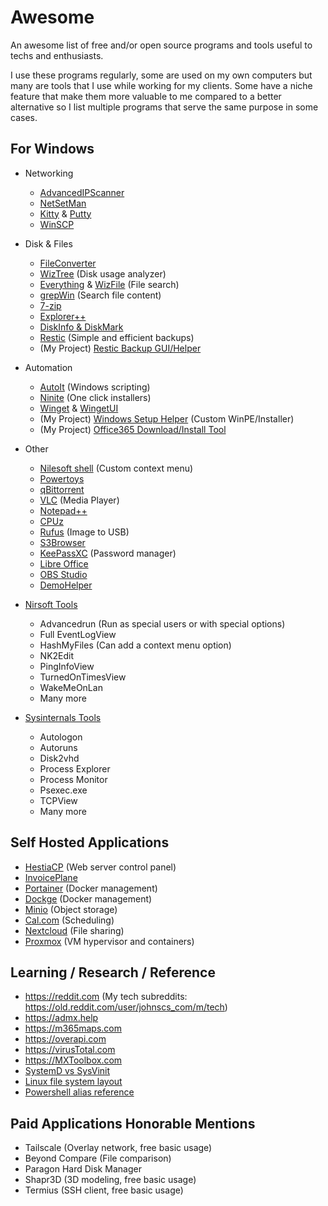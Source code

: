 # Awesome
An awesome list of free and/or open source programs and tools useful to techs and enthusiasts. 

I use these programs regularly, some are used on my own computers but many are tools that I use while working for my clients. Some have a niche feature that make them more valuable to me compared to a better alternative so I list multiple programs that serve the same purpose in some cases.

## For Windows
- Networking
  - [AdvancedIPScanner](https://www.advanced-ip-scanner.com/)
  - [NetSetMan](https://www.netsetman.com/)
  - [Kitty](https://github.com/cyd01/KiTTY) & [Putty](https://www.chiark.greenend.org.uk/~sgtatham/putty/latest.html)
  - [WinSCP](https://winscp.net/eng/index.php)
- Disk & Files
  - [FileConverter](https://github.com/Tichau/FileConverter)
  - [WizTree](https://www.diskanalyzer.com/) (Disk usage analyzer)
  - [Everything](https://www.voidtools.com/) & [WizFile](https://www.diskanalyzer.com/) (File search)
  - [grepWin](https://tools.stefankueng.com/) (Search file content)
  - [7-zip](https://www.7-zip.org/)
  - [Explorer++](https://github.com/derceg/explorerplusplus)
  - [DiskInfo & DiskMark](https://crystalmark.info/en/)
  - [Restic](https://github.com/restic/restic) (Simple and efficient backups)
  - (My Project) [Restic Backup GUI/Helper](https://github.com/jmclaren7/restic-simple-backup)
- Automation
  - [AutoIt](https://www.autoitscript.com/) (Windows scripting)
  - [Ninite](https://ninite.com/) (One click installers)
  - [Winget](https://github.com/microsoft/winget-cli) & [WingetUI](https://github.com/marticliment/WingetUI)
  - (My Project) [Windows Setup Helper](https://github.com/jmclaren7/windows-setup-helper) (Custom WinPE/Installer)
  - (My Project) [Office365 Download/Install Tool](https://github.com/jmclaren7/auto-office-365)
- Other
  - [Nilesoft shell](https://nilesoft.org/) (Custom context menu)
  - [Powertoys](https://github.com/microsoft/PowerToys)
  - [qBittorrent](https://www.qbittorrent.org/)
  - [VLC](https://www.videolan.org/) (Media Player)
  - [Notepad++](https://github.com/notepad-plus-plus/notepad-plus-plus)
  - [CPUz](https://www.cpuid.com/softwares/cpu-z.html)
  - [Rufus](https://github.com/pbatard/rufus) (Image to USB)
  - [S3Browser](https://s3browser.com/)
  - [KeePassXC](https://keepassxc.org/) (Password manager)
  - [Libre Office](https://www.libreoffice.org/)
  - [OBS Studio](https://obsproject.com/)
  - [DemoHelper](https://tools.stefankueng.com/)

- [Nirsoft Tools](https://www.nirsoft.net/)
  - Advancedrun (Run as special users or with special options)
  - Full EventLogView
  - HashMyFiles (Can add a context menu option)
  - NK2Edit
  - PingInfoView
  - TurnedOnTimesView
  - WakeMeOnLan
  - Many more

- [Sysinternals Tools](https://learn.microsoft.com/en-us/sysinternals/)
  - Autologon
  - Autoruns
  - Disk2vhd
  - Process Explorer
  - Process Monitor
  - Psexec.exe
  - TCPView
  - Many more
 
## Self Hosted Applications
- [HestiaCP](https://github.com/hestiacp/hestiacp) (Web server control panel)
- [InvoicePlane](https://github.com/InvoicePlane/InvoicePlane)
- [Portainer](https://github.com/portainer/portainer) (Docker management)
- [Dockge](https://github.com/louislam/dockge) (Docker management)
- [Minio](https://github.com/minio/minio) (Object storage)
- [Cal.com](https://github.com/calcom/cal.com) (Scheduling)
- [Nextcloud](https://nextcloud.com/) (File sharing)
- [Proxmox](https://proxmox.com/en/) (VM hypervisor and containers)

## Learning / Research / Reference
- https://reddit.com (My tech subreddits: https://old.reddit.com/user/johnscs_com/m/tech)
- https://admx.help
- https://m365maps.com
- https://overapi.com
- https://virusTotal.com
- https://MXToolbox.com
- [SystemD vs SysVinit](https://github.com/jmclaren7/awesome/blob/main/images/SystemD-vs-SysVinit.png)
- [Linux file system layout](https://github.com/jmclaren7/awesome/blob/main/images/Linux-File-System.jpg)
- [Powershell alias reference](http://xahlee.info/powershell/powershell_aliases.html)

## Paid Applications Honorable Mentions
- Tailscale (Overlay network, free basic usage)
- Beyond Compare (File comparison)
- Paragon Hard Disk Manager
- Shapr3D (3D modeling, free basic usage)
- Termius (SSH client, free basic usage)

